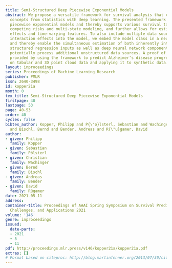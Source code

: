 ```yaml
---
title: Semi-Structured Deep Piecewise Exponential Models
abstract: We propose a versatile framework for survival analysis that combines advanced
  concepts from statistics with deep learning. The presented framework is based on
  piecewise exponential models and thereby supports various survival tasks, such as
  competing risks and multi-state modeling, and further allows for estimation of time-varying
  effects and time-varying features. To also include multiple data sources and higher-order
  interaction effects into the model, we embed the model class in a neural network
  and thereby enable the simultaneous estimation of both inherently interpretable
  structured regression inputs as well as deep neural network components which can
  potentially process additional unstructured data sources. A proof of concept is
  provided by using the framework to predict Alzheimer‘s disease progression based
  on tabular and 3D point cloud data and applying it to synthetic data.
layout: inproceedings
series: Proceedings of Machine Learning Research
publisher: PMLR
issn: 2640-3498
id: kopper21a
month: 0
tex_title: Semi-Structured Deep Piecewise Exponential Models
firstpage: 40
lastpage: 53
page: 40-53
order: 40
cycles: false
bibtex_author: Kopper, Philipp and P{\"o}lsterl, Sebastian and Wachinger, Christian
  and Bischl, Bernd and Bender, Andreas and R{\"u}gamer, David
author:
- given: Philipp
  family: Kopper
- given: Sebastian
  family: Pölsterl
- given: Christian
  family: Wachinger
- given: Bernd
  family: Bischl
- given: Andreas
  family: Bender
- given: David
  family: Rügamer
date: 2021-05-11
address:
container-title: Proceedings of AAAI Spring Symposium on Survival Prediction - Algorithms,
  Challenges, and Applications 2021
volume: '146'
genre: inproceedings
issued:
  date-parts:
  - 2021
  - 5
  - 11
pdf: http://proceedings.mlr.press/v146/kopper21a/kopper21a.pdf
extras: []
# Format based on citeproc: http://blog.martinfenner.org/2013/07/30/citeproc-yaml-for-bibliographies/
---
```

